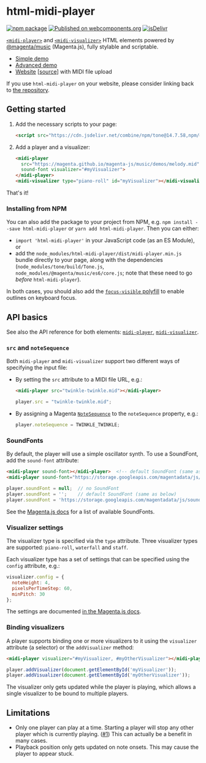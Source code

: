 # html-midi-player


[![npm package](https://badge.fury.io/js/html-midi-player.svg)](https://badge.fury.io/js/html-midi-player)
[![Published on webcomponents.org](https://img.shields.io/badge/webcomponents.org-published-blue.svg)](https://www.webcomponents.org/element/html-midi-player) 
[![jsDelivr](https://data.jsdelivr.com/v1/package/npm/html-midi-player/badge?style=rounded)](https://www.jsdelivr.com/package/npm/html-midi-player)

[`<midi-player>`](https://github.com/cifkao/html-midi-player/blob/master/doc/midi-player.md#midi-player)
and [`<midi-visualizer>`](https://github.com/cifkao/html-midi-player/blob/master/doc/midi-visualizer.md#midi-visualizer)
HTML elements powered by [@magenta/music](https://github.com/magenta/magenta-js/tree/master/music/) (Magenta.js), fully stylable and scriptable.

* [Simple demo](https://codepen.io/cifkao/pen/WNwpLzL)
* [Advanced demo](https://codepen.io/cifkao/pen/GRZxqZN)
* [Website](https://cifkao.github.io/html-midi-player/) [[source](https://github.com/cifkao/html-midi-player/tree/www)] with MIDI file upload

If you use `html-midi-player` on your website, please consider linking back to [the repository](https://github.com/cifkao/html-midi-player/).

## Getting started

1. Add the necessary scripts to your page:

   ```html
   <script src="https://cdn.jsdelivr.net/combine/npm/tone@14.7.58,npm/@magenta/music@1.22.1/es6/core.js,npm/focus-visible@5,npm/html-midi-player@1.3.0"></script>
   ```

2. Add a player and a visualizer:

   <!---
   ```
   <custom-element-demo>
     <template>
       <script src="https://cdn.jsdelivr.net/combine/npm/tone@14.7.58,npm/@magenta/music@1.22.1/es6/core.js,npm/focus-visible@5,npm/html-midi-player@1.3.0"></script>
       <next-code-block></next-code-block>
     </template>
   </custom-element-demo>
   ```
   -->
   ```html
   <midi-player
     src="https://magenta.github.io/magenta-js/music/demos/melody.mid"
     sound-font visualizer="#myVisualizer">
   </midi-player>
   <midi-visualizer type="piano-roll" id="myVisualizer"></midi-visualizer>
   ```

That's it!

### Installing from NPM

You can also add the package to your project from NPM, e.g. `npm install --save html-midi-player` or `yarn add html-midi-player`. Then you can either:
- `import 'html-midi-player'` in your JavaScript code (as an ES Module), or
- add the `node_modules/html-midi-player/dist/midi-player.min.js` bundle directly to your page, along with the dependencies (`node_modules/tone/build/Tone.js`, `node_modules/@magenta/music/es6/core.js`; note that these need to go *before* `html-midi-player`).

In both cases, you should also add the [`focus-visible` polyfill](https://github.com/WICG/focus-visible) to enable outlines on keyboard focus.

## API basics

See also the API reference for both elements:
[`midi-player`](https://github.com/cifkao/html-midi-player/blob/master/doc/midi-player.md#midi-player),
[`midi-visualizer`](https://github.com/cifkao/html-midi-player/blob/master/doc/midi-visualizer.md#midi-visualizer).

### `src` and `noteSequence`
Both `midi-player` and `midi-visualizer` support two different ways of specifying the input file:
- By setting the `src` attribute to a MIDI file URL, e.g.:
  ```html
  <midi-player src="twinkle-twinkle.mid"></midi-player>
  ```
  ```javascript
  player.src = "twinkle-twinkle.mid";
  ```
- By assigning a Magenta [`NoteSequence`](https://hello-magenta.glitch.me/#playing-a-notesequence) to the `noteSequence` property, e.g.:
  ```javascript
  player.noteSequence = TWINKLE_TWINKLE;
  ```

### SoundFonts
By default, the player will use a simple oscillator synth. To use a SoundFont, add the `sound-font` attribute:
```html
<midi-player sound-font></midi-player>  <!-- default SoundFont (same as below) -->
<midi-player sound-font="https://storage.googleapis.com/magentadata/js/soundfonts/sgm_plus"></midi-player>
```
```javascript
player.soundFont = null;  // no SoundFont
player.soundFont = '';    // default SoundFont (same as below)
player.soundFont = 'https://storage.googleapis.com/magentadata/js/soundfonts/sgm_plus';
```
See the [Magenta.js docs](https://magenta.github.io/magenta-js/music/index.html#soundfonts) for a list of available SoundFonts.

### Visualizer settings
The visualizer type is specified via the `type` attribute. Three visualizer types are supported: `piano-roll`, `waterfall` and `staff`.

Each visualizer type has a set of settings that can be specified using the `config` attribute, e.g.:
```javascript
visualizer.config = {
  noteHeight: 4,
  pixelsPerTimeStep: 60,
  minPitch: 30
};
```
The settings are documented [in the Magenta.js docs](https://magenta.github.io/magenta-js/music/interfaces/_core_visualizer_.visualizerconfig.html).

### Binding visualizers
A player supports binding one or more visualizers to it using the `visualizer` attribute (a selector) or the `addVisualizer` method:
```html
<midi-player visualizer="#myVisualizer, #myOtherVisualizer"></midi-player>
```
```javascript
player.addVisualizer(document.getElementById('myVisualizer'));
player.addVisualizer(document.getElementById('myOtherVisualizer'));
```
The visualizer only gets updated while the player is playing, which allows a single visualizer to be bound to multiple players.

## Limitations
- Only one player can play at a time. Starting a player will stop any other player which is currently playing. ([#1](https://github.com/cifkao/html-midi-player/issues/1))
  This can actually be a benefit in many cases.
- Playback position only gets updated on note onsets. This may cause the player to appear stuck.
